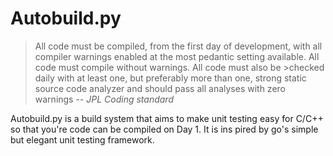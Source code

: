 # Autobuild.py

>All code must be compiled, from the first day of development, with all compiler warnings enabled at the most
>pedantic setting available. All code must compile without warnings. All code must also be >checked daily with at least one,
>but preferably more than one, strong static source code analyzer and should pass all analyses with zero warnings -- _JPL Coding standard_

Autobuild.py is a build system that aims to make unit testing easy for C/C++ so that you're
code can be compiled on Day 1. It is ins pired by go's simple but elegant unit testing framework.
